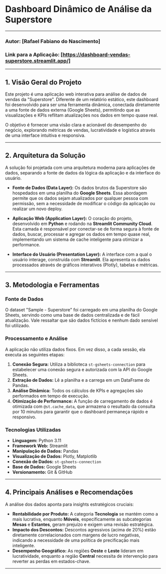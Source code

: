 # **Dashboard Dinâmico de Análise da Superstore**

---

### **Autor:** [Rafael Fabiano do Nascimento]
### **Link para a Aplicação:** [https://dashboard-vendas-superstore.streamlit.app/]

---

## **1. Visão Geral do Projeto**

Este projeto é uma aplicação web interativa para análise de dados de vendas da "Superstore". Diferente de um relatório estático, este dashboard foi desenvolvido para ser uma ferramenta dinâmica, conectada diretamente a uma fonte de dados externa (Google Sheets), permitindo que as visualizações e KPIs reflitam atualizações nos dados em tempo quase real.

O objetivo é fornecer uma visão clara e acionável do desempenho do negócio, explorando métricas de vendas, lucratividade e logística através de uma interface intuitiva e responsiva.

---

## **2. Arquitetura da Solução**

A solução foi projetada com uma arquitetura moderna para aplicações de dados, separando a fonte de dados da lógica da aplicação e da interface do usuário.

* **Fonte de Dados (Data Layer):** Os dados brutos da Superstore são hospedados em uma planilha do **Google Sheets**. Essa abordagem permite que os dados sejam atualizados por qualquer pessoa com permissão, sem a necessidade de modificar o código da aplicação ou realizar um novo deploy.

* **Aplicação Web (Application Layer):** O coração do projeto, desenvolvido em **Python** e rodando na **Streamlit Community Cloud**. Esta camada é responsável por conectar-se de forma segura à fonte de dados, buscar, processar e agregar os dados em tempo quase real, implementando um sistema de cache inteligente para otimizar a performance.

* **Interface do Usuário (Presentation Layer):** A interface com a qual o usuário interage, construída com **Streamlit**. Ela apresenta os dados processados através de gráficos interativos (Plotly), tabelas e métricas.

---

## **3. Metodologia e Ferramentas**

### **Fonte de Dados**
O dataset "Sample - Superstore" foi carregado em uma planilha do Google Sheets, servindo como uma base de dados centralizada e de fácil atualização. Vale ressaltar que são dados fictícios e nenhum dado sensível foi utilizado.

### **Processamento e Análise**
A aplicação não utiliza dados fixos. Em vez disso, a cada sessão, ela executa as seguintes etapas:
1.  **Conexão Segura:** Utiliza a biblioteca `st-gsheets-connection` para estabelecer uma conexão segura e autorizada com la API do Google Sheets.
2.  **Extração de Dados:** Lê a planilha e a carrega em um DataFrame do Pandas.
3.  **Análise Dinâmica:** Todos os cálculos de KPIs e agregações são performados em tempo de execução.
4.  **Otimização de Performance:** A função de carregamento de dados é otimizada com `@st.cache_data`, que armazena o resultado da consulta por 10 minutos para garantir que o dashboard permaneça rápido e responsivo.

### **Tecnologias Utilizadas**
* **Linguagem:** Python 3.11
* **Framework Web:** Streamlit
* **Manipulação de Dados:** Pandas
* **Visualização de Dados:** Plotly, Matplotlib
* **Conexão de Dados:** `st-gsheets-connection`
* **Base de Dados:** Google Sheets
* **Versionamento:** Git & GitHub

---

## **4. Principais Análises e Recomendações**

A análise dos dados aponta para insights estratégicos cruciais:
* **Rentabilidade por Produto:** A categoria **Tecnologia** se mantém como a mais lucrativa, enquanto **Móveis**, especificamente as subcategorias **Mesas** e **Estantes**, geram prejuízo e exigem uma revisão estratégica.
* **Impacto dos Descontos:** Descontos agressivos (acima de 20%) estão diretamente correlacionados com margens de lucro negativas, indicando a necessidade de uma política de precificação mais inteligente.
* **Desempenho Geográfico:** As regiões **Oeste** e **Leste** lideram em lucratividade, enquanto a região **Central** necessita de intervenção para reverter as perdas em estados-chave.

---
